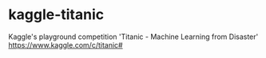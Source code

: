 # kaggle-titanic
Kaggle's playground competition 'Titanic - Machine Learning from Disaster'
https://www.kaggle.com/c/titanic#
